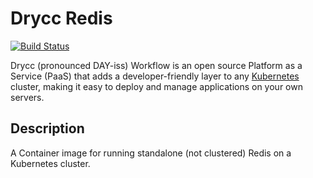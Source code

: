 # Drycc Redis
[![Build Status](https://woodpecker.drycc.cc/api/badges/drycc/redis/status.svg)](https://woodpecker.drycc.cc/drycc/redis)

Drycc (pronounced DAY-iss) Workflow is an open source Platform as a Service (PaaS) that adds a developer-friendly layer to any [Kubernetes](http://kubernetes.io) cluster, making it easy to deploy and manage applications on your own servers.

## Description
A Container image for running standalone (not clustered) Redis on a Kubernetes cluster.

[v2.18]: https://github.com/drycc/workflow/releases/tag/v2.18.0
